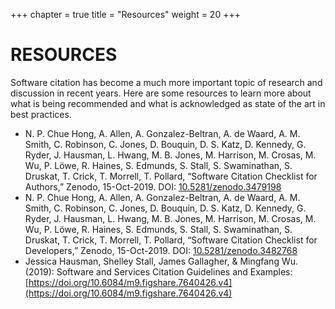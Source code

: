 +++
chapter = true
title = "Resources"
weight = 20
+++

# RESOURCES

Software citation has become a much more important topic of research and discussion in recent years.  Here are some resources to learn more about what is being recommended and what is acknowledged as state of the art in best practices.

* N. P. Chue Hong, A. Allen, A. Gonzalez-Beltran, A. de Waard, A. M. Smith, C. Robinson, C. Jones, D. Bouquin, D. S. Katz, D. Kennedy, G. Ryder, J. Hausman, L. Hwang, M. B. Jones, M. Harrison, M. Crosas, M. Wu, P. Löwe, R. Haines, S. Edmunds, S. Stall, S. Swaminathan, S. Druskat, T. Crick, T. Morrell, T. Pollard, “Software Citation Checklist for Authors,” Zenodo, 15-Oct-2019. DOI: [10.5281/zenodo.3479198](https://doi.org/10.5281/zenodo.3482768)
* N. P. Chue Hong, A. Allen, A. Gonzalez-Beltran, A. de Waard, A. M. Smith, C. Robinson, C. Jones, D. Bouquin, D. S. Katz, D. Kennedy, G. Ryder, J. Hausman, L. Hwang, M. B. Jones, M. Harrison, M. Crosas, M. Wu, P. Löwe, R. Haines, S. Edmunds, S. Stall, S. Swaminathan, S. Druskat, T. Crick, T. Morrell, T. Pollard, “Software Citation Checklist for Developers,” Zenodo, 15-Oct-2019. DOI: [10.5281/zenodo.3482768](https://doi.org/10.5281/zenodo.3482768)
* Jessica Hausman, Shelley Stall, James Gallagher, & Mingfang Wu. (2019): Software and Services Citation Guidelines and Examples: [https://doi.org/10.6084/m9.figshare.7640426.v4](https://doi.org/10.6084/m9.figshare.7640426.v4)


